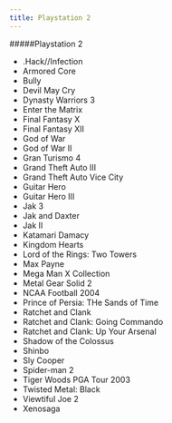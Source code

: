 ```yaml
---
title: Playstation 2
---
```


#####Playstation 2

* .Hack//Infection
* Armored Core
* Bully
* Devil May Cry
* Dynasty Warriors 3
* Enter the Matrix
* Final Fantasy X
* Final Fantasy XII
* God of War
* God of War II
* Gran Turismo 4
* Grand Theft Auto III
* Grand Theft Auto Vice City
* Guitar Hero
* Guitar Hero III
* Jak 3
* Jak and Daxter
* Jak II
* Katamari Damacy
* Kingdom Hearts
* Lord of the Rings: Two Towers
* Max Payne
* Mega Man X Collection
* Metal Gear Solid 2
* NCAA Football 2004
* Prince of Persia: THe Sands of Time
* Ratchet and Clank
* Ratchet and Clank: Going Commando
* Ratchet and Clank: Up Your Arsenal
* Shadow of the Colossus
* Shinbo
* Sly Cooper
* Spider-man 2
* Tiger Woods PGA Tour 2003
* Twisted Metal: Black
* Viewtiful Joe 2
* Xenosaga
